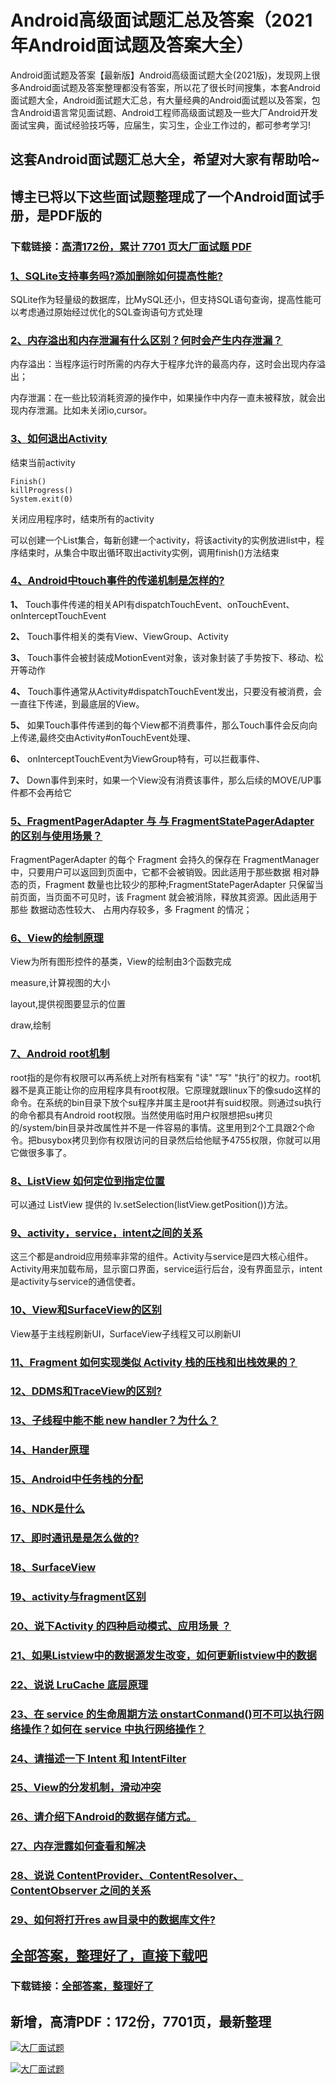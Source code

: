 # Android高级面试题汇总及答案（2021年Android面试题及答案大全）

Android面试题及答案【最新版】Android高级面试题大全(2021版)，发现网上很多Android面试题及答案整理都没有答案，所以花了很长时间搜集，本套Android面试题大全，Android面试题大汇总，有大量经典的Android面试题以及答案，包含Android语言常见面试题、Android工程师高级面试题及一些大厂Android开发面试宝典，面试经验技巧等，应届生，实习生，企业工作过的，都可参考学习!

## 这套Android面试题汇总大全，希望对大家有帮助哈~ 

## 博主已将以下这些面试题整理成了一个Android面试手册，是PDF版的

### 下载链接：[高清172份，累计 7701 页大厂面试题  PDF](https://gitee.com/souyunku/NewDevBooks/blob/master/docs/index.md)


### [1、SQLite支持事务吗?添加删除如何提高性能?](https://gitee.com/souyunku/NewDevBooks/blob/master/docs/Android/Android高级面试题汇总及答案（2021年Android面试题及答案大全）.md#1sqlite支持事务吗添加删除如何提高性能)  


SQLite作为轻量级的数据库，比MySQL还小，但支持SQL语句查询，提高性能可以考虑通过原始经过优化的SQL查询语句方式处理


### [2、内存溢出和内存泄漏有什么区别？何时会产生内存泄漏？](https://gitee.com/souyunku/NewDevBooks/blob/master/docs/Android/Android高级面试题汇总及答案（2021年Android面试题及答案大全）.md#2内存溢出和内存泄漏有什么区别何时会产生内存泄漏)  


内存溢出：当程序运行时所需的内存大于程序允许的最高内存，这时会出现内存溢出；

内存泄漏：在一些比较消耗资源的操作中，如果操作中内存一直未被释放，就会出现内存泄漏。比如未关闭io,cursor。


### [3、如何退出Activity](https://gitee.com/souyunku/NewDevBooks/blob/master/docs/Android/Android高级面试题汇总及答案（2021年Android面试题及答案大全）.md#3如何退出activity)  


结束当前activity

```
Finish()
killProgress()
System.exit(0)
```

关闭应用程序时，结束所有的activity

可以创建一个List集合，每新创建一个activity，将该activity的实例放进list中，程序结束时，从集合中取出循环取出activity实例，调用finish()方法结束


### [4、Android中touch事件的传递机制是怎样的?](https://gitee.com/souyunku/NewDevBooks/blob/master/docs/Android/Android高级面试题汇总及答案（2021年Android面试题及答案大全）.md#4android中touch事件的传递机制是怎样的)  


**1、** Touch事件传递的相关API有dispatchTouchEvent、onTouchEvent、onInterceptTouchEvent

**2、** Touch事件相关的类有View、ViewGroup、Activity

**3、** Touch事件会被封装成MotionEvent对象，该对象封装了手势按下、移动、松开等动作

**4、** Touch事件通常从Activity#dispatchTouchEvent发出，只要没有被消费，会一直往下传递，到最底层的View。

**5、** 如果Touch事件传递到的每个View都不消费事件，那么Touch事件会反向向上传递,最终交由Activity#onTouchEvent处理、

**6、** onInterceptTouchEvent为ViewGroup特有，可以拦截事件、

**7、** Down事件到来时，如果一个View没有消费该事件，那么后续的MOVE/UP事件都不会再给它


### [5、FragmentPagerAdapter 与 与 FragmentStatePagerAdapter 的区别与使用场景？](https://gitee.com/souyunku/NewDevBooks/blob/master/docs/Android/Android高级面试题汇总及答案（2021年Android面试题及答案大全）.md#5fragmentpageradapter-与-与-fragmentstatepageradapter-的区别与使用场景)  


FragmentPagerAdapter 的每个 Fragment 会持久的保存在 FragmentManager 中，只要用户可以返回到页面中，它都不会被销毁。因此适用于那些数据 相对静态的页，Fragment 数量也比较少的那种;FragmentStatePagerAdapter 只保留当前页面，当页面不可见时，该 Fragment 就会被消除，释放其资源。因此适用于那些 数据动态性较大、 占用内存较多，多 Fragment 的情况；


### [6、View的绘制原理](https://gitee.com/souyunku/NewDevBooks/blob/master/docs/Android/Android高级面试题汇总及答案（2021年Android面试题及答案大全）.md#6view的绘制原理)  


View为所有图形控件的基类，View的绘制由3个函数完成

measure,计算视图的大小

layout,提供视图要显示的位置

draw,绘制


### [7、Android root机制](https://gitee.com/souyunku/NewDevBooks/blob/master/docs/Android/Android高级面试题汇总及答案（2021年Android面试题及答案大全）.md#7android-root机制)  


root指的是你有权限可以再系统上对所有档案有 "读" "写" "执行"的权力。root机器不是真正能让你的应用程序具有root权限。它原理就跟linux下的像sudo这样的命令。在系统的bin目录下放个su程序并属主是root并有suid权限。则通过su执行的命令都具有Android root权限。当然使用临时用户权限想把su拷贝的/system/bin目录并改属性并不是一件容易的事情。这里用到2个工具跟2个命令。把busybox拷贝到你有权限访问的目录然后给他赋予4755权限，你就可以用它做很多事了。


### [8、ListView 如何定位到指定位置](https://gitee.com/souyunku/NewDevBooks/blob/master/docs/Android/Android高级面试题汇总及答案（2021年Android面试题及答案大全）.md#8listview-如何定位到指定位置)  


可以通过 ListView 提供的 lv.setSelection(listView.getPosition())方法。



### [9、activity，service，intent之间的关系](https://gitee.com/souyunku/NewDevBooks/blob/master/docs/Android/Android高级面试题汇总及答案（2021年Android面试题及答案大全）.md#9activityserviceintent之间的关系)  


这三个都是android应用频率非常的组件。Activity与service是四大核心组件。Activity用来加载布局，显示窗口界面，service运行后台，没有界面显示，intent是activity与service的通信使者。


### [10、View和SurfaceView的区别](https://gitee.com/souyunku/NewDevBooks/blob/master/docs/Android/Android高级面试题汇总及答案（2021年Android面试题及答案大全）.md#10view和surfaceview的区别)  


View基于主线程刷新UI，SurfaceView子线程又可以刷新UI


### [11、Fragment 如何实现类似 Activity 栈的压栈和出栈效果的？](https://gitee.com/souyunku/NewDevBooks/blob/master/docs/Android/Android高级面试题汇总及答案（2021年Android面试题及答案大全）.md#11fragment-如何实现类似-activity-栈的压栈和出栈效果的)  

### [12、DDMS和TraceView的区别?](https://gitee.com/souyunku/NewDevBooks/blob/master/docs/Android/Android高级面试题汇总及答案（2021年Android面试题及答案大全）.md#12ddms和traceview的区别)  

### [13、子线程中能不能 new handler？为什么？](https://gitee.com/souyunku/NewDevBooks/blob/master/docs/Android/Android高级面试题汇总及答案（2021年Android面试题及答案大全）.md#13子线程中能不能-new-handler为什么)  

### [14、Hander原理](https://gitee.com/souyunku/NewDevBooks/blob/master/docs/Android/Android高级面试题汇总及答案（2021年Android面试题及答案大全）.md#14hander原理)  

### [15、Android中任务栈的分配](https://gitee.com/souyunku/NewDevBooks/blob/master/docs/Android/Android高级面试题汇总及答案（2021年Android面试题及答案大全）.md#15android中任务栈的分配)  

### [16、NDK是什么](https://gitee.com/souyunku/NewDevBooks/blob/master/docs/Android/Android高级面试题汇总及答案（2021年Android面试题及答案大全）.md#16ndk是什么)  

### [17、即时通讯是是怎么做的?](https://gitee.com/souyunku/NewDevBooks/blob/master/docs/Android/Android高级面试题汇总及答案（2021年Android面试题及答案大全）.md#17即时通讯是是怎么做的)  

### [18、SurfaceView](https://gitee.com/souyunku/NewDevBooks/blob/master/docs/Android/Android高级面试题汇总及答案（2021年Android面试题及答案大全）.md#18surfaceview)  

### [19、activity与fragment区别](https://gitee.com/souyunku/NewDevBooks/blob/master/docs/Android/Android高级面试题汇总及答案（2021年Android面试题及答案大全）.md#19activity与fragment区别)  

### [20、说下Activity 的四种启动模式、应用场景 ？](https://gitee.com/souyunku/NewDevBooks/blob/master/docs/Android/Android高级面试题汇总及答案（2021年Android面试题及答案大全）.md#20说下activity-的四种启动模式应用场景-)  

### [21、如果Listview中的数据源发生改变，如何更新listview中的数据](https://gitee.com/souyunku/NewDevBooks/blob/master/docs/Android/Android高级面试题汇总及答案（2021年Android面试题及答案大全）.md#21如果listview中的数据源发生改变如何更新listview中的数据)  

### [22、说说 LruCache 底层原理](https://gitee.com/souyunku/NewDevBooks/blob/master/docs/Android/Android高级面试题汇总及答案（2021年Android面试题及答案大全）.md#22说说-lrucache-底层原理)  

### [23、在 service 的生命周期方法 onstartConmand()可不可以执行网络操作？如何在 service 中执行网络操作？](https://gitee.com/souyunku/NewDevBooks/blob/master/docs/Android/Android高级面试题汇总及答案（2021年Android面试题及答案大全）.md#23在-service-的生命周期方法-onstartconmand可不可以执行网络操作如何在-service-中执行网络操作)  

### [24、请描述一下 Intent 和 IntentFilter](https://gitee.com/souyunku/NewDevBooks/blob/master/docs/Android/Android高级面试题汇总及答案（2021年Android面试题及答案大全）.md#24请描述一下-intent-和-intentfilter)  

### [25、View的分发机制，滑动冲突](https://gitee.com/souyunku/NewDevBooks/blob/master/docs/Android/Android高级面试题汇总及答案（2021年Android面试题及答案大全）.md#25view的分发机制滑动冲突)  

### [26、请介绍下Android的数据存储方式。](https://gitee.com/souyunku/NewDevBooks/blob/master/docs/Android/Android高级面试题汇总及答案（2021年Android面试题及答案大全）.md#26请介绍下android的数据存储方式。)  

### [27、内存泄露如何查看和解决](https://gitee.com/souyunku/NewDevBooks/blob/master/docs/Android/Android高级面试题汇总及答案（2021年Android面试题及答案大全）.md#27内存泄露如何查看和解决)  

### [28、说说 ContentProvider、ContentResolver、ContentObserver 之间的关系](https://gitee.com/souyunku/NewDevBooks/blob/master/docs/Android/Android高级面试题汇总及答案（2021年Android面试题及答案大全）.md#28说说-contentprovidercontentresolvercontentobserver-之间的关系)  

### [29、如何将打开res aw目录中的数据库文件?](https://gitee.com/souyunku/NewDevBooks/blob/master/docs/Android/Android高级面试题汇总及答案（2021年Android面试题及答案大全）.md#29如何将打开res-aw目录中的数据库文件)  





## [全部答案，整理好了，直接下载吧](https://gitee.com/souyunku/DevBooks/blob/master/docs/daan.md)

### 下载链接：[全部答案，整理好了](https://gitee.com/souyunku/NewDevBooks/blob/master/docs/daan.md)




## 新增，高清PDF：172份，7701页，最新整理

[![大厂面试题](https://www.souyunku.com/wp-content/uploads/weixin/mst.png "架构师专栏")](https://www.souyunku.com/wp-content/uploads/weixin/githup-weixin.png "架构师专栏")

[![大厂面试题](https://www.souyunku.com/wp-content/uploads/weixin/githup-weixin.png "架构师专栏")](https://www.souyunku.com/wp-content/uploads/weixin/githup-weixin.png "架构师专栏")
